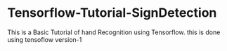 # Tensorflow-Tutorial-SignDetection
This is a Basic Tutorial of hand Recognition using Tensorflow.
this is done using tensoflow version-1
